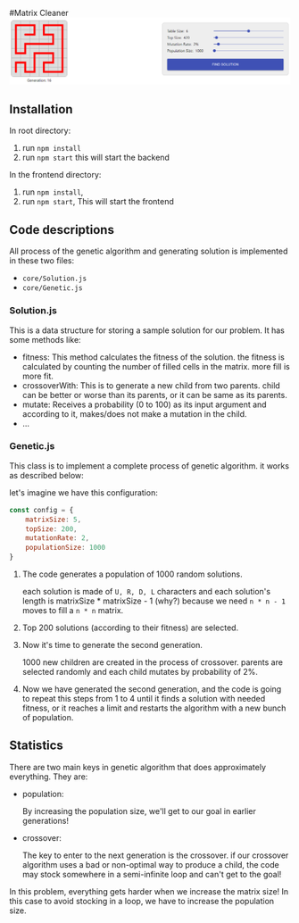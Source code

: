 #Matrix Cleaner
![img.png](screenshots/img.png)
## Installation 
In root directory:
1. run `npm install`
2. run `npm start`
this will start the backend
   
In the frontend directory:
1. run `npm install`,
2. run `npm start`,
This will start the frontend
   
## Code descriptions
All process of the genetic algorithm and generating solution is implemented in these two files:
- `core/Solution.js`
- `core/Genetic.js`

### Solution.js
This is a data structure for storing a sample solution for our problem.
It has some methods like:
- fitness: This method calculates the fitness of the solution. the fitness is calculated by counting the number of filled cells in the matrix. more fill is more fit.
- crossoverWith: This is to generate a new child from two parents. child can be better or worse than its parents, or it can be same as its parents.
- mutate: Receives a probability (0 to 100) as its input argument and according to it, makes/does not make a mutation in the child.
- ...

### Genetic.js
This class is to implement a complete process of genetic algorithm.
it works as described below:

let's imagine we have this configuration: 
```JAVASCRIPT
const config = {
    matrixSize: 5,
    topSize: 200,
    mutationRate: 2,
    populationSize: 1000
}
```
1. The code generates a population of 1000 random solutions.

    each solution is made of `U, R, D, L` characters and each solution's length is matrixSize * matrixSize - 1 (why?)
    because we need `n * n - 1` moves to fill a `n * n` matrix.
   
2. Top 200 solutions (according to their fitness) are selected.
3. Now it's time to generate the second generation.
    
    1000 new children are created in the process of crossover.
    parents are selected randomly and each child mutates by probability of 2%.
   
4. Now we have generated the second generation, and the code is going to repeat this steps from 1 to 4 until it finds a solution with needed fitness, or it reaches a limit and restarts the algorithm with a new bunch of population.

## Statistics

There are two main keys in genetic algorithm that does approximately everything.
They are: 
- population:
  
    By increasing the population size, we'll get to our goal in earlier generations!
- crossover:
    
    The key to enter to the next generation is the crossover. if our crossover algorithm uses a bad or non-optimal way to produce a child, the code may stock somewhere in a semi-infinite loop and can't get to the goal!


In this problem, everything gets harder when we increase the matrix size! In this case to avoid stocking in a loop, we have to increase the population size.